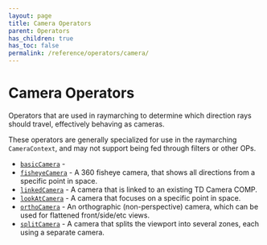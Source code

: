 ```yaml
---
layout: page
title: Camera Operators
parent: Operators
has_children: true
has_toc: false
permalink: /reference/operators/camera/
---
```


# Camera Operators

Operators that are used in raymarching to determine which
direction rays should travel, effectively behaving as cameras.

These operators are generally specialized for use in the raymarching
`CameraContext`, and may not support being fed through filters
or other OPs.

* [`basicCamera`](basicCamera/) - 
* [`fisheyeCamera`](fisheyeCamera/) - A 360 fisheye camera, that shows all directions from a specific point in space.
* [`linkedCamera`](linkedCamera/) - A camera that is linked to an existing TD Camera COMP.
* [`lookAtCamera`](lookAtCamera/) - A camera that focuses on a specific point in space.
* [`orthoCamera`](orthoCamera/) - An orthographic (non-perspective) camera, which can be used for flattened front/side/etc views.
* [`splitCamera`](splitCamera/) - A camera that splits the viewport into several zones, each using a separate camera.

